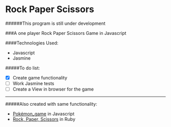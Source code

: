 Rock Paper Scissors
======================
######This program is still under development

###A one player Rock Paper Scissors Game in Javascript

####Technologies Used:
  - Javascript
  - Jasmine

#####To do list:
  - [x] Create game functionality
  - [ ] Work Jasmine tests
  - [ ] Create a View in browser for the game

------------------------------------------------
#####Also created with same functionality:

 - [Pokémon_game](https://www.github.com/scully87/Pokemon_game) in Javascript
 - [Rock, Paper, Scissors](https://www.github.com/Scully87/Rock_Paper_Scissors) in Ruby
